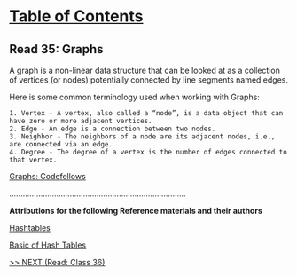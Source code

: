 # [Table of Contents](https://wondwosentsige.github.io/code-401-reading-notes/Home)

## Read 35: Graphs

A graph is a non-linear data structure that can be looked at as a collection of vertices (or nodes) potentially connected by line segments named edges.

Here is some common terminology used when working with Graphs:

    1. Vertex - A vertex, also called a “node”, is a data object that can have zero or more adjacent vertices.
    2. Edge - An edge is a connection between two nodes.
    3. Neighbor - The neighbors of a node are its adjacent nodes, i.e., are connected via an edge.
    4. Degree - The degree of a vertex is the number of edges connected to that vertex.

[Graphs: Codefellows](https://codefellows.github.io/common_curriculum/data_structures_and_algorithms/Code_401/class-35/resources/graphs.html)

...............................................................................

__Attributions for the following Reference materials and their authors__

[Hashtables](https://codefellows.github.io/common_curriculum/data_structures_and_algorithms/Code_401/class-30/resources/Hashtables.html)

[Basic of Hash Tables](https://www.hackerearth.com/practice/data-structures/hash-tables/basics-of-hash-tables/tutorial/)

[>> NEXT (Read: Class 36)](https://wondwosentsige.github.io/code-401-reading-note/class-36)